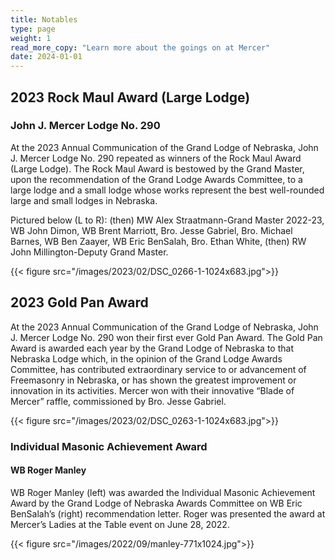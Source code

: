 ```yaml
---
title: Notables
type: page
weight: 1
read_more_copy: "Learn more about the goings on at Mercer"
date: 2024-01-01
---
```

## 2023 Rock Maul Award (Large Lodge)

### John J. Mercer Lodge No. 290

At the 2023 Annual Communication of the Grand Lodge of Nebraska, John J. Mercer Lodge No. 290 repeated as winners of the Rock Maul Award (Large Lodge). The Rock Maul Award is bestowed by the Grand Master, upon the recommendation of the Grand Lodge Awards Committee, to a large lodge and a small lodge whose works represent the best well-rounded large and small lodges in Nebraska.

Pictured below (L to R): (then) MW Alex Straatmann-Grand Master 2022-23, WB John Dimon, WB Brent Marriott, Bro. Jesse Gabriel, Bro. Michael Barnes, WB Ben Zaayer, WB Eric BenSalah, Bro. Ethan White, (then) RW John Millington-Deputy Grand Master.

{{< figure src="/images/2023/02/DSC_0266-1-1024x683.jpg">}}

## 2023 Gold Pan Award

At the 2023 Annual Communication of the Grand Lodge of Nebraska, John J. Mercer Lodge No. 290 won their first ever Gold Pan Award. The Gold Pan Award is awarded each year by the Grand Lodge of Nebraska to that Nebraska Lodge which, in the opinion of the Grand Lodge Awards Committee, has contributed extraordinary service to or advancement of Freemasonry in Nebraska, or has shown the greatest improvement or innovation in its activities. Mercer won with their innovative &#8220;Blade of Mercer&#8221; raffle, commissioned by Bro. Jesse Gabriel.

{{< figure src="/images/2023/02/DSC_0263-1-1024x683.jpg">}}

### Individual Masonic Achievement Award

#### WB Roger Manley

WB Roger Manley (left) was awarded the Individual Masonic Achievement Award by the Grand Lodge of Nebraska Awards Committee on WB Eric BenSalah&#8217;s (right) recommendation letter. Roger was presented the award at Mercer&#8217;s Ladies at the Table event on June 28, 2022.

{{< figure src="/images/2022/09/manley-771x1024.jpg">}}
